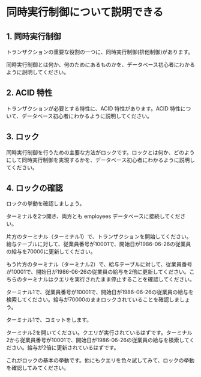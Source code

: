 # 同時実行制御について説明できる


## 1. 同時実行制御

トランザクションの重要な役割の一つに、同時実行制御(排他制御)があります。

同時実行制御とは何か、何のためにあるものかを、データベース初心者にわかるように説明してください。

## 2. ACID 特性

トランザクションが必要とする特性に、ACID 特性があります。ACID 特性について、データベース初心者にわかるように説明してください。

## 3. ロック

同時実行制御を行うための主要な方法がロックです。ロックとは何か、どのようにして同時実行制御を実現するかを、データベース初心者にわかるように説明してください。

## 4. ロックの確認

ロックの挙動を確認しましょう。

ターミナルを2つ開き、両方とも employees データベースに接続してください。

片方のターミナル（ターミナル1）で、トランザクションを開始してください。給与テーブルに対して、従業員番号が10001で、開始日が1986-06-26の従業員の給与を70000に更新してください。

もう片方のターミナル（ターミナル2）で、給与テーブルに対して、従業員番号が10001で、開始日が1986-06-26の従業員の給与を2倍に更新してください。こちらのターミナルはクエリを実行されたまま停止することを確認してください。

ターミナル1で、従業員番号が10001で、開始日が1986-06-26の従業員の給与を検索してください。給与が70000のままロックされていることを確認しましょう。

ターミナル1で、コミットをします。

ターミナル2を開いてください。クエリが実行されているはずです。ターミナル2から従業員番号が10001で、開始日が1986-06-26の従業員の給与を検索してください。給与が2倍に更新されているはずです。

これがロックの基本の挙動です。他にもクエリを色々試してみて、ロックの挙動を確認してみてください。
